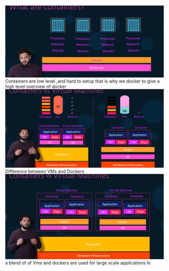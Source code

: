 ![alt text](image.png) Containers are low level ,and hard to setup that is why we docker to give a high level overview of docker
![alt text](image-1.png) Difference between VMs and Dockers
![alt text](image-2.png) a blend of of Vms and dockers are used for large scale applications
hi
